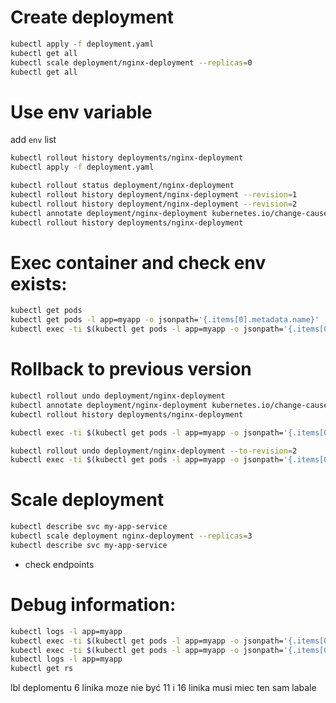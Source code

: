 # Create deployment

```sh
kubectl apply -f deployment.yaml
kubectl get all
kubectl scale deployment/nginx-deployment --replicas=0
kubectl get all
```

# Use env variable
add `env` list

```sh
kubectl rollout history deployments/nginx-deployment
kubectl apply -f deployment.yaml

kubectl rollout status deployment/nginx-deployment
kubectl rollout history deployment/nginx-deployment --revision=1
kubectl rollout history deployment/nginx-deployment --revision=2
kubectl annotate deployment/nginx-deployment kubernetes.io/change-cause="env updated"
kubectl rollout history deployments/nginx-deployment
```

# Exec container and check env exists:

```sh
kubectl get pods
kubectl get pods -l app=myapp -o jsonpath='{.items[0].metadata.name}'
kubectl exec -ti $(kubectl get pods -l app=myapp -o jsonpath='{.items[0].metadata.name}') -- env | grep TEST_ENV
```

# Rollback to previous version

```sh
kubectl rollout undo deployment/nginx-deployment
kubectl annotate deployment/nginx-deployment kubernetes.io/change-cause="env removed"
kubectl rollout history deployments/nginx-deployment

kubectl exec -ti $(kubectl get pods -l app=myapp -o jsonpath='{.items[0].metadata.name}') -- env | grep TEST_ENV

kubectl rollout undo deployment/nginx-deployment --to-revision=2
kubectl exec -ti $(kubectl get pods -l app=myapp -o jsonpath='{.items[0].metadata.name}') -- env | grep TEST_ENV
```

# Scale deployment 
```sh
kubectl describe svc my-app-service
kubectl scale deployment nginx-deployment --replicas=3
kubectl describe svc my-app-service
```
 - check endpoints


# Debug information:
```sh
kubectl logs -l app=myapp
kubectl exec -ti $(kubectl get pods -l app=myapp -o jsonpath='{.items[0].metadata.name}') -- cat /etc/resolv.conf
kubectl exec -ti $(kubectl get pods -l app=myapp -o jsonpath='{.items[0].metadata.name}') -- curl my-app-service
kubectl logs -l app=myapp
kubectl get rs
```
lbl deplomentu 6 linika moze nie być 
11 i 16 linika musi miec ten sam labale